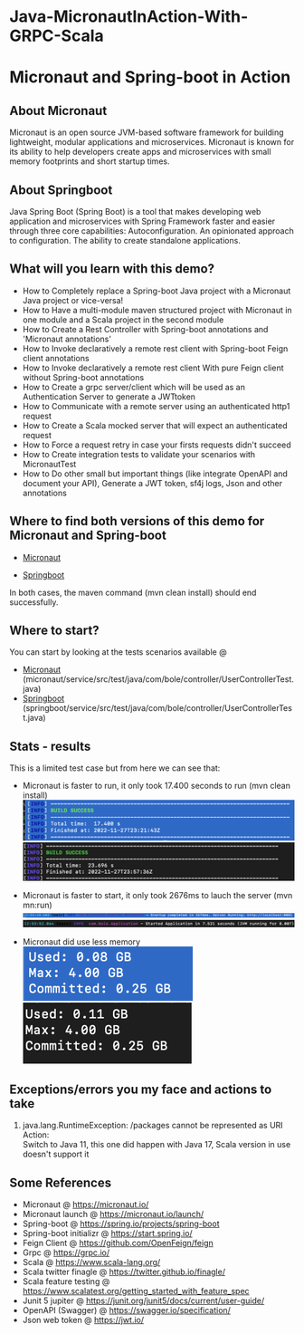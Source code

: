 # Java-MicronautInAction-With-GRPC-Scala

Micronaut and Spring-boot in Action
==============================================

## About Micronaut
Micronaut is an open source JVM-based software framework for building lightweight, modular applications and microservices. Micronaut is known for its ability to help developers create apps and microservices with small memory footprints and short startup times.

## About Springboot
Java Spring Boot (Spring Boot) is a tool that makes developing web application and microservices with Spring Framework faster and easier through three core capabilities: Autoconfiguration. An opinionated approach to configuration. The ability to create standalone applications.

## What will you learn with this demo?

- How to Completely replace a Spring-boot Java project with a Micronaut Java project or vice-versa!
- How to Have a multi-module maven structured project with Micronaut in one module and a Scala project in the second module
- How to Create a Rest Controller with Spring-boot annotations and 'Micronaut annotations'
- How to Invoke declaratively a remote rest client with Spring-boot Feign client annotations 
- How to Invoke declaratively a remote rest client With pure Feign client without Spring-boot annotations
- How to Create a grpc server/client which will be used as an Authentication Server to generate a JWTtoken
- How to Communicate with a remote server using an authenticated http1 request
- How to Create a Scala mocked server that will expect an authenticated request
- How to Force a request retry in case your firsts requests didn't succeed
- How to Create integration tests to validate your scenarios with MicronautTest
- How to Do other small but important things (like integrate OpenAPI and document your API), Generate a JWT token, sf4j logs, Json and other annotations


## Where to find both versions of this demo for Micronaut and Spring-boot

- [Micronaut](micronaut/)

- [Springboot](springboot/)

In both cases, the maven command (mvn clean install) should end successfully.

## Where to start?
You can start by looking at the tests scenarios available @ 
- [Micronaut](micronaut/service/src/test/java/com/bole/controller/UserControllerTest.java) (micronaut/service/src/test/java/com/bole/controller/UserControllerTest.java)
- [Springboot](springboot/service/src/test/java/com/bole/controller/UserControllerTest.java) (springboot/service/src/test/java/com/bole/controller/UserControllerTest.java)

## Stats - results
This is a limited test case but from here we can see that:
- Micronaut is faster to run, it only took 17.400 seconds to run (mvn clean install)</br>
![My image](sshots/micronaut.png) </br>
![My image](sshots/springboot.png)

- Micronaut is faster to start, it only took 2676ms to lauch the server (mvn mn:run)</br>
![My image](sshots/micronautStartup.png) </br>
![My image](sshots/springbootStartup.png)

- Micronaut did use less memory</br>
![My image](sshots/micronautMem.png) </br>
![My image](sshots/springbootMem.png)

## Exceptions/errors you my face and actions to take
1. java.lang.RuntimeException: /packages cannot be represented as URI </br>
  Action:<br>
  Switch to Java 11, this one did happen with Java 17, Scala version in use doesn't support it


## Some References

- Micronaut @ https://micronaut.io/
- Micronaut launch @ https://micronaut.io/launch/
- Spring-boot @ https://spring.io/projects/spring-boot
- Spring-boot initializr @ https://start.spring.io/
- Feign Client @ https://github.com/OpenFeign/feign
- Grpc @ https://grpc.io/
- Scala @ https://www.scala-lang.org/
- Scala twitter finagle @ https://twitter.github.io/finagle/
- Scala feature testing @ https://www.scalatest.org/getting_started_with_feature_spec
- Junit 5 jupiter @ https://junit.org/junit5/docs/current/user-guide/
- OpenAPI (Swagger) @ https://swagger.io/specification/
- Json web token @ https://jwt.io/
